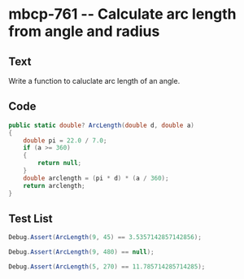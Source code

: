 # mbcp-761 -- Calculate arc length from angle and radius

## Text

Write a function to caluclate arc length of an angle.

## Code

```csharp
public static double? ArcLength(double d, double a)
{
    double pi = 22.0 / 7.0;
    if (a >= 360)
    {
        return null;
    }
    double arclength = (pi * d) * (a / 360);
    return arclength;
}
```

## Test List

```csharp
Debug.Assert(ArcLength(9, 45) == 3.5357142857142856);
```

```csharp
Debug.Assert(ArcLength(9, 480) == null);
```

```csharp
Debug.Assert(ArcLength(5, 270) == 11.785714285714285);
```
